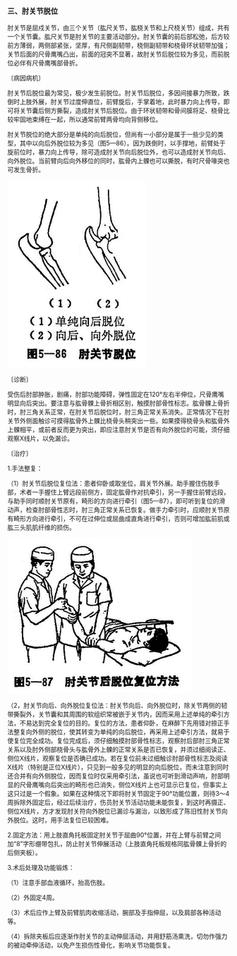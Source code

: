### 三、肘关节脱位

肘关节是屈戍关节，由三个关节（肱尺关节，肱桡关节和上尺桡关节）组成，共有一个关节囊。肱尺关节是肘关节的主要活动部分。肘关节囊的前后部松弛，后方较前方薄弱，两侧部紧张，坚厚，有尺侧副韧带，桡侧副韧带和桡骨环状韧带加强；关节后面的尺骨鹰嘴凸出，前面的冠突不显著，故肘关节后脱位较为多见，而前脱位必伴有尺骨鹰嘴部骨折。

〔病因病机〕

肘关节后脱位最为常见，极少发生前脱位。肘关节后脱位，多因间接暴力所致，跌倒时上肢外展，肘关节过度伸直位，前臂旋后，手掌着地，此时暴力向上传导，即可将关节囊后侧方撕裂，造成肘关节后脱位。由于环状韧带和骨间膜将足、桡骨比较牢固地束缚在一起，所以通常前臂两骨均向背侧移位。

肘关节脱位的绝大部分是单纯的向后脱位，但尚有一小部分是属于一些少见的类型，其中以向后外脱位较为多见（图5—86）。因为跌倒时，以手撑地，前臂处于旋前位时，暴力向上传导，除可造成肘关节向后脱位外，也可以造成肘关节向后、向外脱位。当前臂向后向外移位的同时，肱骨内上髁也可以撕脱，有时尺骨喙突也可发生骨折。

<img src="img\5-86.jpg" style="zoom:70%;" />

〔诊断〕

受伤后肘部肿胀，剧痛，肘部功能障碍，弹性固定在120°左右半伸位，尺骨鹰嘴明显向后突出。要注意与肱骨髁上骨折相区别，触摸肘部骨性标志。肱骨髁上骨折时，肘三角关系正常，在肘关节后脱位时，肘三角正常关系消失。正常情况下在肘关节外侧面触诊可摸得肱骨外上髁比桡骨头稍突出一些。如果摸得桡骨头和肱骨外上髁相平，或前者反而更为突出，即应注意肘关节是否有向外脱位的可能，须仔细观察X线片，以免漏诊。

〔治疗〕

1.手法整复：

（1）肘关节后脱位复位法：患者仰卧或取坐位，肩关节外展。助手握住伤肢手部，术者一手握住上臂远段前侧方，固定肱骨作对抗牵引，另一手握住前臂远段，与助手同时顺肘关节原有，畸形的方向进行牵引（图5—87），即可听到复位的滑动声，检查肘部骨性志时，肘三角正常关系已恢复。做手力牵引时，应顺肘关节原有畸形方向进行牵引，不可在过伸位或屈曲成直角进行牵引，否则可增加肱前肌或肱三头肌肌纤维的损伤。

<img src="img\5-87.jpg" style="zoom:70%;" />

（2，肘关节向后、向外脱位复位法：肘关节向后、向外脱位时，除关节两侧的韧带撕裂外，关节囊和其周围的软组织常被嵌于关节内，因而采用上述单纯的牵引方法，不易达到完全复位的目的。复位的方法，患者仰卧，在麻醉下先用错对捺正手法整复向外侧的脱位，使其转变为单纯的向后脱位，再采用上述牵引方法，就易于使复位完全成功。复位完成后，须仔细触摸肘部骨性标志，观察肘后部肘三角正常关系以及肘外侧部桡骨头与肱骨外上髁的正常关系是否已恢复，并须过细阅读正、侧位X线片，观察复位是否确已成功。若在复位前未过细触诊肘部骨性标志及阅读X线片（特别是正位X线片），只见到一般多见的明显的向后脱位，而未注意到同时还合并有向外侧脱位，因而复位时仅采用牵引法，虽说也可听到滑动声响，肘部明显的尺骨鹰嘴向后突出的畸形也已消失，侧位X线片上也可显示已复位，但事实上这只过是一个假象。如果在这种情况下即将肘关节固定于90°功能位置，则待3〜4周拆除外固定后，经过后续治疗，伤员肘关节活动功能未能恢复，到这时再摄正、侧位X线片，方才发现肘关符向外脱位已漏诊与漏治，以致形成了陈旧性肘关节向外脱位。这时，用手法复位已较困难。

2.固定方法：用上肢直角托板固定肘关节于屈曲90°位置，并在上臂与前臂之间加“8”字形绷带包扎，防止肘关节伸展活动（上肢直角托板规格同肱骨髁上骨折的后侧夹板）。

3.术后处理及功能锻炼：

（1）注意手部血液循环，抬高伤肢。

（2）外固定4周。

（3）术后应作上臂及前臂肌肉收缩活动，腕部及手指伸屈，以及肩部各种活动等。

（4）拆除夹板后应逐渐作肘关节的主动伸屈活动，并用舒筋汤熏洗，切勿作强力的被动牵伸活动，以免产生损伤性骨化，影响关节功能恢复。
